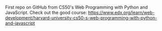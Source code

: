 First repo on GitHub from CS50's Web Programming with Python and JavaScript.
Check out the good course:
https://www.edx.org/learn/web-development/harvard-university-cs50-s-web-programming-with-python-and-javascript
